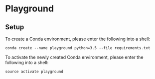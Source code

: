 # Playground

## Setup

To create a Conda environment, please enter the following into a shell:

```shell
conda create --name playground python=3.5 --file requirements.txt
```

To activate the newly created Conda environment, please enter the following into a shell:

```shell
source activate playground
```
